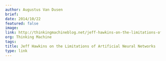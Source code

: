 ```yaml
---
author: Augustus Van Dusen
brief:
date: 2014/10/22
featured: false
image:
link: http://thinkingmachineblog.net/jeff-hawkins-on-the-limitations-of-artificial-neural-networks/
org: Thinking Machine
tags:
title: Jeff Hawkins on the Limitations of Artificial Neural Networks
type: link
---
```

